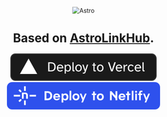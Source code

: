 <a id="readme-top"></a>

<div align="center">

![Astro](https://astro.build/assets/press/astro-icon-light-gradient.svg)
</div>
<div align="center">

</div>

<h1 align="center">Based on <a href="https://astro.build/themes/details/astrolinkhub/">AstroLinkHub</a>.</h1>



<div align="center">

[![Deploy with Vercel](_deploy_vercel.svg)](https://vercel.com/new/clone?repository-url=https://github.com/dumitrw/Link)  [![Deploy with Netlify](_deploy_netlify.svg)](https://app.netlify.com/start/deploy?repository=https://github.com/dumitrw/Link)


</div>